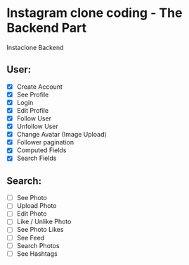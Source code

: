 # Instagram clone coding - The Backend Part

Instaclone Backend

## User:

- [X] Create Account  
- [X] See Profile  
- [X] Login   
- [X] Edit Profile  
- [X] Follow User  
- [X] Unfollow User  
- [X] Change Avatar (Image Upload)  
- [X] Follower pagination  
- [X] Computed Fields  
- [X] Search Fields  

## Search: 

- [ ] See Photo   
- [ ] Upload Photo  
- [ ] Edit Photo  
- [ ] Like / Unlike Photo  
- [ ] See Photo Likes  
- [ ] See Feed   
- [ ] Search Photos   
- [ ] See Hashtags   
